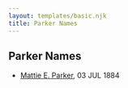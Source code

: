 ```yaml
---
layout: templates/basic.njk
title: Parker Names
---
```

## Parker Names
- [Mattie E. Parker](/people/9/92379008), 03 JUL 1884